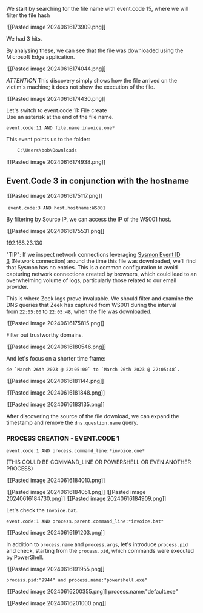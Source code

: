 We start by searching for the file name with event.code 15, where we will filter the file hash

![[Pasted image 20240616173909.png]]

We had 3 hits.

By analysing these, we can see that the file was downloaded using the Microsoft Edge application.

![[Pasted image 20240616174044.png]]

_ATTENTION_ This discovery simply shows how the file arrived on the victim's machine; it does not show the execution of the file.

![[Pasted image 20240616174430.png]]


Let's switch to event.code 11: File create  
Use an asterisk at the end of the file name.

```shell-session
event.code:11 AND file.name:invoice.one*
```

This event points us to the folder:

````Powershell
    C:\Users\bob\Downloads
`````

![[Pasted image 20240616174938.png]]

## Event.Code 3 in conjunction with the hostname


![[Pasted image 20240616175117.png]]


 `event.code:3 AND host.hostname:WS001`

By filtering by Source IP, we can access the IP of the WS001 host.

![[Pasted image 20240616175531.png]]

192.168.23.130


"TIP": If we inspect network connections leveraging [Sysmon Event ID 3](https://www.ultimatewindowssecurity.com/securitylog/encyclopedia/event.aspx?eventid=90003) (Network connection) around the time this file was downloaded, we'll find that Sysmon has no entries. This is a common configuration to avoid capturing network connections created by browsers, which could lead to an overwhelming volume of logs, particularly those related to our email provider.

This is where Zeek logs prove invaluable. We should filter and examine the DNS queries that Zeek has captured from WS001 during the interval from `22:05:00` to `22:05:48`, when the file was downloaded.

![[Pasted image 20240616175815.png]]


Filter out trustworthy domains.

![[Pasted image 20240616180546.png]]

And let's focus on a shorter time frame:

	de `March 26th 2023 @ 22:05:00` to `March 26th 2023 @ 22:05:48`.

![[Pasted image 20240616181144.png]]

![[Pasted image 20240616181848.png]]

![[Pasted image 20240616183135.png]]

After discovering the source of the file download, we can expand the timestamp and remove the `dns.question.name` query.


### PROCESS CREATION - EVENT.CODE 1


````
event.code:1 AND process.command_line:*invoice.one*     
`````


(THIS COULD BE COMMAND_LINE OR POWERSHELL OR EVEN ANOTHER PROCESS)

![[Pasted image 20240616184010.png]]

![[Pasted image 20240616184051.png]]
![[Pasted image 20240616184730.png]]
![[Pasted image 20240616184909.png]]

Let's check the `Invoice.bat`.

```shell-session
event.code:1 AND process.parent.command_line:*invoice.bat*
```
![[Pasted image 20240616191203.png]]

In addition to `process.name` and `process.args`, let's introduce `process.pid` and check, starting from the `process.pid`, which commands were executed by PowerShell.


![[Pasted image 20240616191955.png]]

```shell-session
process.pid:"9944" and process.name:"powershell.exe"
```

![[Pasted image 20240616200355.png]]
process.name:"default.exe"

![[Pasted image 20240616201000.png]]
